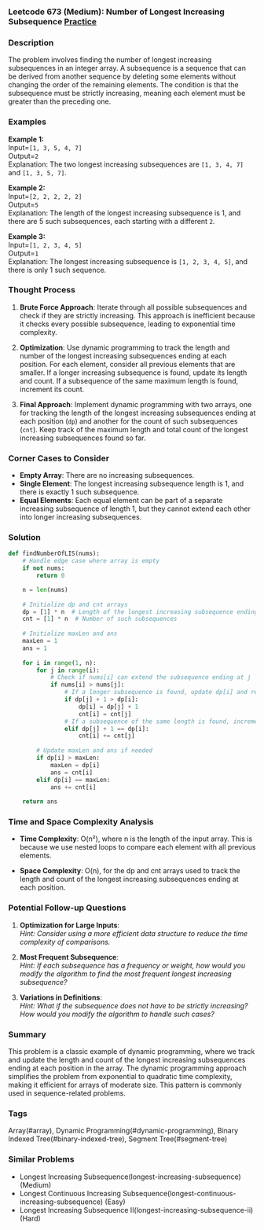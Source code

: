 ### Leetcode 673 (Medium): Number of Longest Increasing Subsequence [Practice](https://leetcode.com/problems/number-of-longest-increasing-subsequence)

### Description  
The problem involves finding the number of longest increasing subsequences in an integer array. A subsequence is a sequence that can be derived from another sequence by deleting some elements without changing the order of the remaining elements. The condition is that the subsequence must be strictly increasing, meaning each element must be greater than the preceding one.

### Examples  

**Example 1:**  
Input=`[1, 3, 5, 4, 7]`  
Output=`2`  
Explanation: The two longest increasing subsequences are `[1, 3, 4, 7]` and `[1, 3, 5, 7]`.

**Example 2:**  
Input=`[2, 2, 2, 2, 2]`  
Output=`5`  
Explanation: The length of the longest increasing subsequence is 1, and there are 5 such subsequences, each starting with a different `2`.

**Example 3:**  
Input=`[1, 2, 3, 4, 5]`  
Output=`1`  
Explanation: The longest increasing subsequence is `[1, 2, 3, 4, 5]`, and there is only 1 such sequence.

### Thought Process  
1. **Brute Force Approach**: Iterate through all possible subsequences and check if they are strictly increasing. This approach is inefficient because it checks every possible subsequence, leading to exponential time complexity.

2. **Optimization**: Use dynamic programming to track the length and number of the longest increasing subsequences ending at each position. For each element, consider all previous elements that are smaller. If a longer increasing subsequence is found, update its length and count. If a subsequence of the same maximum length is found, increment its count.

3. **Final Approach**: Implement dynamic programming with two arrays, one for tracking the length of the longest increasing subsequences ending at each position (`dp`) and another for the count of such subsequences (`cnt`). Keep track of the maximum length and total count of the longest increasing subsequences found so far.

### Corner Cases to Consider  
- **Empty Array**: There are no increasing subsequences.
- **Single Element**: The longest increasing subsequence length is 1, and there is exactly 1 such subsequence.
- **Equal Elements**: Each equal element can be part of a separate increasing subsequence of length 1, but they cannot extend each other into longer increasing subsequences.

### Solution

```python
def findNumberOfLIS(nums):
    # Handle edge case where array is empty
    if not nums:
        return 0

    n = len(nums)
    
    # Initialize dp and cnt arrays
    dp = [1] * n  # Length of the longest increasing subsequence ending at i
    cnt = [1] * n  # Number of such subsequences
    
    # Initialize maxLen and ans
    maxLen = 1
    ans = 1
    
    for i in range(1, n):
        for j in range(i):
            # Check if nums[i] can extend the subsequence ending at j
            if nums[i] > nums[j]:
                # If a longer subsequence is found, update dp[i] and reset cnt[i]
                if dp[j] + 1 > dp[i]:
                    dp[i] = dp[j] + 1
                    cnt[i] = cnt[j]
                # If a subsequence of the same length is found, increment cnt[i]
                elif dp[j] + 1 == dp[i]:
                    cnt[i] += cnt[j]
        
        # Update maxLen and ans if needed
        if dp[i] > maxLen:
            maxLen = dp[i]
            ans = cnt[i]
        elif dp[i] == maxLen:
            ans += cnt[i]
    
    return ans
```

### Time and Space Complexity Analysis  
- **Time Complexity**: O(n²), where n is the length of the input array. This is because we use nested loops to compare each element with all previous elements.
  
- **Space Complexity**: O(n), for the dp and cnt arrays used to track the length and count of the longest increasing subsequences ending at each position.

### Potential Follow-up Questions  

1. **Optimization for Large Inputs**:  
   *Hint: Consider using a more efficient data structure to reduce the time complexity of comparisons.*

2. **Most Frequent Subsequence**:  
   *Hint: If each subsequence has a frequency or weight, how would you modify the algorithm to find the most frequent longest increasing subsequence?*

3. **Variations in Definitions**:  
   *Hint: What if the subsequence does not have to be strictly increasing? How would you modify the algorithm to handle such cases?*

### Summary
This problem is a classic example of dynamic programming, where we track and update the length and count of the longest increasing subsequences ending at each position in the array. The dynamic programming approach simplifies the problem from exponential to quadratic time complexity, making it efficient for arrays of moderate size. This pattern is commonly used in sequence-related problems.

### Tags
Array(#array), Dynamic Programming(#dynamic-programming), Binary Indexed Tree(#binary-indexed-tree), Segment Tree(#segment-tree)

### Similar Problems
- Longest Increasing Subsequence(longest-increasing-subsequence) (Medium)
- Longest Continuous Increasing Subsequence(longest-continuous-increasing-subsequence) (Easy)
- Longest Increasing Subsequence II(longest-increasing-subsequence-ii) (Hard)